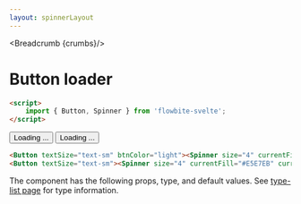 ```yaml
---
layout: spinnerLayout
---
```


<script>
  import Htwo from '../utils/Htwo.svelte'
  import { Button, Spinner, Table, TableDefaultRow, Breadcrumb } from '$lib/index';
  import componentProps from '../props/Button.json'
  // Props table
  let items = componentProps.props
	let propHeader = ['Name', 'Type', 'Default']
	
	let divClass='w-full relative overflow-x-auto shadow-md sm:rounded-lg'

  let crumbs = [
    {
      label:'Home',
      href:'/'
    },
    {
      label:'Buttons',
      href:'/buttons/'
    },
    {
      label:'Loader button',
      href:'/buttons/button-loader'
    },
  ]
</script>

<Breadcrumb {crumbs}/>

<h1 class="text-3xl w-full dark:text-white py-8">Button loader</h1>

```html
<script>
	import { Button, Spinner } from 'flowbite-svelte';
</script>
```

<Htwo label="Loaders" />

<div class="container w-full rounded-xl my-4 mx-auto bg-gradient-to-r bg-white dark:bg-gray-900 border border-gray-200 dark:border-gray-700 p-2 sm:p-6">

<Button textSize="text-sm" btnColor="light" ><Spinner size="4" currentFill="#E5E7EB" currentColor="#1C64F2" />Loading ...</Button>
<Button textSize="text-sm"><Spinner size="4" currentFill="#E5E7EB" currentColor="#fff" />Loading ...</Button>

</div>

```html
<Button textSize="text-sm" btnColor="light"><Spinner size="4" currentFill="#E5E7EB" currentColor="#1C64F2" />Loading ...</Button>
<Button textSize="text-sm"><Spinner size="4" currentFill="#E5E7EB" currentColor="#fff" />Loading ...</Button>
```

<Htwo label="Props" />

<p>The component has the following props, type, and default values. See <a href="/type-list" class="text-blue-600 hover:underline dark:text-blue-500">type-list page</a> for type information.</p>

<Table header={propHeader} {divClass} >
  <TableDefaultRow {items} rowState='hover' />
</Table>
